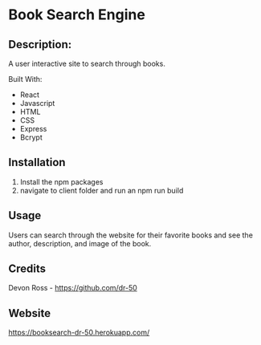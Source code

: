 # Book Search Engine

## Description:
A user interactive site to search through books.

Built With: 
* React
* Javascript
* HTML
* CSS
* Express
* Bcrypt

## Installation
1. Install the npm packages
2. navigate to client folder and run an npm run build

## Usage
Users can search through the website for their favorite books and see the author, description, and image of the book.

## Credits
Devon Ross - https://github.com/dr-50

## Website
https://booksearch-dr-50.herokuapp.com/
